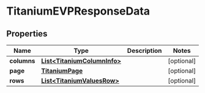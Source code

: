 

# TitaniumEVPResponseData


## Properties

| Name | Type | Description | Notes |
|------------ | ------------- | ------------- | -------------|
|**columns** | [**List&lt;TitaniumColumnInfo&gt;**](TitaniumColumnInfo.md) |  |  [optional] |
|**page** | [**TitaniumPage**](TitaniumPage.md) |  |  [optional] |
|**rows** | [**List&lt;TitaniumValuesRow&gt;**](TitaniumValuesRow.md) |  |  [optional] |




